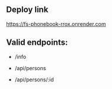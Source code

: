 ## Deploy link

https://fs-phonebook-rrox.onrender.com

## Valid endpoints:

* /info

* /api/persons

* /api/persons/:id